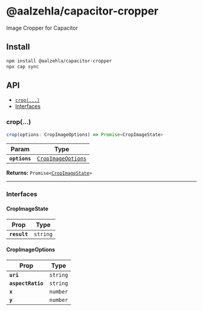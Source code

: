 # @aalzehla/capacitor-cropper

Image Cropper for Capacitor

## Install

```bash
npm install @aalzehla/capacitor-cropper
npx cap sync
```

## API

<docgen-index>

* [`crop(...)`](#crop)
* [Interfaces](#interfaces)

</docgen-index>

<docgen-api>
<!--Update the source file JSDoc comments and rerun docgen to update the docs below-->

### crop(...)

```typescript
crop(options: CropImageOptions) => Promise<CropImageState>
```

| Param         | Type                                                          |
| ------------- | ------------------------------------------------------------- |
| **`options`** | <code><a href="#cropimageoptions">CropImageOptions</a></code> |

**Returns:** <code>Promise&lt;<a href="#cropimagestate">CropImageState</a>&gt;</code>

--------------------


### Interfaces


#### CropImageState

| Prop         | Type                |
| ------------ | ------------------- |
| **`result`** | <code>string</code> |


#### CropImageOptions

| Prop              | Type                |
| ----------------- | ------------------- |
| **`uri`**         | <code>string</code> |
| **`aspectRatio`** | <code>string</code> |
| **`x`**           | <code>number</code> |
| **`y`**           | <code>number</code> |

</docgen-api>
